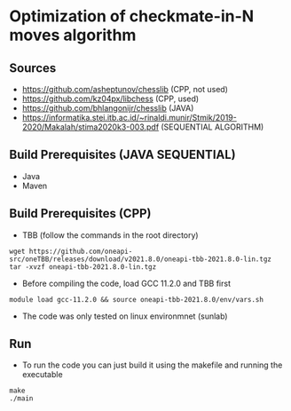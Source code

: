 # Optimization of checkmate-in-N moves algorithm

## Sources

- https://github.com/asheptunov/chesslib (CPP, not used)
- https://github.com/kz04px/libchess (CPP, used)
- https://github.com/bhlangonijr/chesslib (JAVA)
- https://informatika.stei.itb.ac.id/~rinaldi.munir/Stmik/2019-2020/Makalah/stima2020k3-003.pdf (SEQUENTIAL ALGORITHM)

## Build Prerequisites (JAVA SEQUENTIAL)
- Java
- Maven

## Build Prerequisites (CPP)
- TBB (follow the commands in the root directory)
```
wget https://github.com/oneapi-src/oneTBB/releases/download/v2021.8.0/oneapi-tbb-2021.8.0-lin.tgz
tar -xvzf oneapi-tbb-2021.8.0-lin.tgz
```
- Before compiling the code, load GCC 11.2.0 and TBB first
```
module load gcc-11.2.0 && source oneapi-tbb-2021.8.0/env/vars.sh
```
- The code was only tested on linux environmnet (sunlab)

## Run
- To run the code you can just build it using the makefile and running the executable
```
make
./main
```
